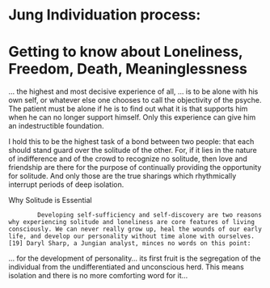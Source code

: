 # Jung Individuation process:

# Getting to know about Loneliness, Freedom, Death, Meaninglessness

… the highest and most decisive experience of all, … is to be alone with his own self, or whatever else one chooses to call the objectivity of the psyche. The patient must be alone if he is to find out what it is that supports him when he can no longer support himself. Only this experience can give him an indestructible foundation.

I hold this to be the highest task of a bond between two people: that each should stand guard over the solitude of the other. For, if it lies in the nature of indifference and of the crowd to recognize no solitude, then love and friendship are there for the purpose of continually providing the opportunity for solitude. And only those are the true sharings which rhythmically interrupt periods of deep isolation.

Why Solitude is Essential

 
 

            Developing self-sufficiency and self-discovery are two reasons why experiencing solitude and loneliness are core features of living consciously. We can never really grow up, heal the wounds of our early life, and develop our personality without time alone with ourselves.[19] Daryl Sharp, a Jungian analyst, minces no words on this point:

… for the development of personality… its first fruit is the segregation of the individual from the undifferentiated and unconscious herd. This means isolation and there is no more comforting word for it…


